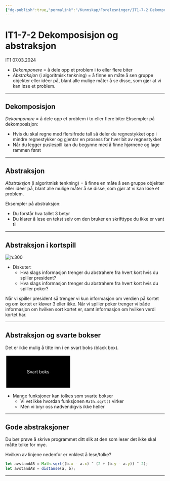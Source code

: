 ```yaml
---
{"dg-publish":true,"permalink":"/Kunnskap/Forelesninger/IT1-7-2 Dekomposisjon og abstraksjon/","title":"IT1-7-2 Dekomposisjon og abstraksjon","tags":["it1","forelesning"]}
---
```



# IT1-7-2 Dekomposisjon og abstraksjon

IT1 07.03.2024

- _Dekomponere_ = å dele opp et problem i to eller flere biter
- _Abstraksjon_ (i algoritmisk tenkning) = å finne en måte å sen gruppe objekter eller idéer på, blant alle mulige måter å se disse, som gjør at vi kan løse et problem.

---

## Dekomposisjon

_Dekomponere_ = å dele opp et problem i to eller flere biter
Eksempler på dekomposisjon:

- Hvis du skal regne med flersifrede tall så deler du regnestykket opp i mindre regnestykker og gjentar en prosess for hver bit av regnestykket
- Når du legger puslespill kan du begynne med å finne hjørnene og lage rammen først

---

## Abstraksjon

_Abstraksjon_ (i algoritmisk tenkning) = å finne en måte å sen gruppe objekter eller idéer på, blant alle mulige måter å se disse, som gjør at vi kan løse et problem.

Eksempler på abstraksjon:

- Du forstår hva tallet 3 betyr
- Du klarer å lese en tekst selv om den bruker en skrifttype du ikke er vant til

---

## Abstraksjon i kortspill

![h:300](https://upload.wikimedia.org/wikipedia/commons/d/d5/Jack_playing_cards.jpg)

- Diskuter:
  - Hva slags informasjon trenger du abstrahere fra hvert kort hvis du spiller president?
  - Hva slags informasjon trenger du abstrahere fra hvert kort hvis du spiller poker?

Når vi spiller president så trenger vi kun informasjon om verdien på kortet og om kortet er kløver 3 eller ikke.
Når vi spiller poker trenger vi både informasjon om hvilken sort kortet er, samt informasjon om hvilken verdi kortet har.

---

## Abstraksjon og svarte bokser

Det er ikke mulig å titte inn i en svart boks (black box).

<div style="border: white 3px solid; background:black; width: 40%; aspect-ratio:2/1; color:white; display:flex; align-items:center; justify-content: center;">Svart boks</div>

- Mange funksjoner kan tolkes som svarte bokser
  - Vi vet ikke hvordan funksjonen `Math.sqrt()` virker
  - Men vi bryr oss nødvendigvis ikke heller

---

## Gode abstraksjoner

Du bør prøve å skrive programmet ditt slik at den som leser det ikke skal måtte tolke for mye.

Hvilken av linjene nedenfor er enklest å lese/tolke?

```javascript
let avstandAB = Math.sqrt((b.x - a.x) ^ (2 + (b.y - a.y)) ^ 2);
let avstandAB = distanse(a, b);
```


---


